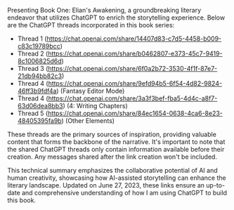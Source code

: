 Presenting Book One: Elian's Awakening, a groundbreaking literary endeavor that utilizes ChatGPT to enrich the storytelling experience. Below are the ChatGPT threads incorporated in this book series:

* Thread 1 (https://chat.openai.com/share/14407d83-c7d5-4458-b009-c83c19789bcc)
* Thread 2 (https://chat.openai.com/share/b0462807-e373-45c7-9419-8c1006825d6d)
* Thread 3 (https://chat.openai.com/share/6f0a2b72-3530-4f1f-87e7-21db94bb82c3)
* Thread 4 (https://chat.openai.com/share/9efd94b5-6f54-4d82-9824-46ff3b9fdf4a) (Fantasy Editor Mode)
* Thread 4 (https://chat.openai.com/share/3a3f3bef-fba5-4d4c-a8f7-63d06dea8bb3) (4: Writing Chapters)
* Thread 5 (https://chat.openai.com/share/84ec1654-0638-4ca6-8e23-48405395fa9b) (Other Elements)

These threads are the primary sources of inspiration, providing valuable content that forms the backbone of the narrative. It's important to note that the shared ChatGPT threads only contain information available before their creation. Any messages shared after the link creation won't be included.


This technical summary emphasizes the collaborative potential of AI and human creativity, showcasing how AI-assisted storytelling can enhance the literary landscape. Updated on June 27, 2023, these links ensure an up-to-date and comprehensive understanding of how I am using ChatGPT to build this book.
